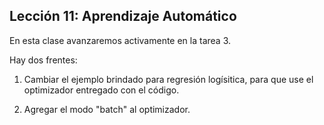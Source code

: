 ## Lección 11: Aprendizaje Automático

En esta clase avanzaremos activamente en la tarea 3.

Hay dos frentes:

1. Cambiar el ejemplo brindado para regresión logísitica, para que use
   el optimizador entregado con el código.
   
2. Agregar el modo "batch" al optimizador.
